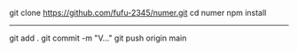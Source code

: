 git clone https://github.com/fufu-2345/numer.git
cd numer
npm install

---

git add .
git commit -m "V..."
git push origin main
